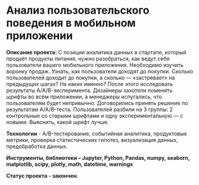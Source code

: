 # Анализ пользовательского поведения в мобильном приложении

**Описание проекта:** 
С позиции аналитика данных в стартапе, который продаёт продукты питания, нужно разобраться, как ведут себя пользователи вашего мобильного приложения.
Необходимо изучить воронку продаж. Узнать, как пользователи доходят до покупки. Сколько пользователей доходит до покупки, а сколько — «застревает» на предыдущих шагах? На каких именно?
После этого исследовать результаты A/A/B-эксперимента. Дизайнеры захотели поменять шрифты во всём приложении, а менеджеры испугались, что пользователям будет непривычно. Договорились принять решение по результатам A/A/B-теста. Пользователей разбили на 3 группы: 2 контрольные со старыми шрифтами и одну экспериментальную — с новыми. Выяснить, какой шрифт лучше.

**Технологии** - A/B-тестирование, событийная аналитика, продуктовые метрики, проверка статистических гипотез, визуализация данных, предобработка данных.

**Инструменты, библиотеки – Jupyter, Python, Pandas, numpy, seaborn, matplotlib, scipy, plotly, math, datetime, warnings**

**Cтатус проекта - закончен**.
